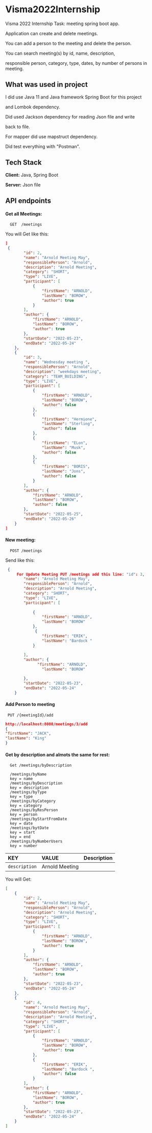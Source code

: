 
# Visma2022Internship

Visma 2022 Internship Task: meeting spring boot app. 

Application can create and delete meetings. 

You can add a person to the meeting and delete the person. 

You can search meeting(s) by id, name, description, 

responsible person, category, type, dates, by number of persons in meeting. 


## What was used in project 

I did use Java 11 and Java framework Spring Boot for this project 

 and Lombok dependency. 

Did used Jackson dependency for reading Json file and write  

back to file. 

For mapper did use mapstruct dependency. 

 
Did test everything with "Postman". 


## Tech Stack

**Client:** Java, Spring Boot

**Server:** Json file


## API endpoints

#### Get all Meetings:

```http
  GET  /meetings
```


You will Get like this:
```json
]
 {
        "id": 2,
        "name": "Arnold Meeting May",
        "responsiblePerson": "Arnold",
        "description": "Arnold Meeting",
        "category": "SHORT",
        "type": "LIVE",
        "participant": [
            {
                "firstName": "ARNOLD",
                "lastName": "BOROW",
                "author": true
            }
        ],
        "author": {
            "firstName": "ARNOLD",
            "lastName": "BOROW",
            "author": true
        },
        "startDate": "2022-05-23",
        "endDate": "2022-05-24"
    },
    {
        "id": 3,
        "name": "Wednesday meeting ",
        "responsiblePerson": "Arnold",
        "description": "weekdays meeting",
        "category": "TEAM_BUILDING",
        "type": "LIVE",
        "participant": [
            {
                "firstName": "ARNOLD",
                "lastName": "BOROW",
                "author": false
            },
            {
                "firstName": "Hermione",
                "lastName": "Sterling",
                "author": false
            },
            {
                "firstName": "ELon",
                "lastName": "Musk",
                "author": false
            },
            {
                "firstName": "BORIS",
                "lastName": "Jons",
                "author": false
            }
        ],
        "author": {
            "firstName": "ARNOLD",
            "lastName": "BOROW",
            "author": false
        },
        "startDate": "2022-05-25",
        "endDate": "2022-05-26"
    }
]
```
#### New meeting:


```http
  POST /meetings
```
Send like this:


```json
 {
     For Update Meeting PUT /meetings add this line: "id": 3,
        "name": "Arnold Meeting May",
        "responsiblePerson": "Arnold",
        "description": "Arnold Meeting",
        "category": "SHORT",
        "type": "LIVE",
        "participant": [
            
            {
                "firstName": "ARNOLD",
                "lastName": "BOROW"
            },
             {
                "firstName": "ERIK",
                "lastName": "Bardock "
            }
         
        ],
        "author": {
              "firstName": "ARNOLD",
                "lastName": "BOROW"

        },
        "startDate": "2022-05-23",
        "endDate": "2022-05-24"
    }
```
#### Add Person to meeting
```http
 PUT /{meetingId}/add
```
```json
http://localhost:8080/meetings/3/add
{
"firstName": "JACK",
"lastName": "King"
}
```
#### Get by description and almots the same for rest:
```http
  Get /meetings/byDescription

  /meetings/byName
  key = name        
  /meetings/byDescription
  key = description 
  /meetings/byType
  key = type 
  /meetings/byCategory
  key = category  
  /meetings/byResPerson
  key = person  
  /meetings/byStartFromDate
  key = date 
  /meetings/bytDate
  key = start 
  key = end
  /meetings/byNumberUsers
  key = number
```

| KEY | VALUE     | Description                       |
| :-------- | :------- | :-------------------------------- |
| `description`      | Arnold Meeting |  |

You will Get:
```json
[
    {
        "id": 2,
        "name": "Arnold Meeting May",
        "responsiblePerson": "Arnold",
        "description": "Arnold Meeting",
        "category": "SHORT",
        "type": "LIVE",
        "participant": [
            {
                "firstName": "ARNOLD",
                "lastName": "BOROW",
                "author": true
            }
        ],
        "author": {
            "firstName": "ARNOLD",
            "lastName": "BOROW",
            "author": true
        },
        "startDate": "2022-05-23",
        "endDate": "2022-05-24"
    },
    {
        "id": 4,
        "name": "Arnold Meeting May",
        "responsiblePerson": "Arnold",
        "description": "Arnold Meeting",
        "category": "SHORT",
        "type": "LIVE",
        "participant": [
            {
                "firstName": "ARNOLD",
                "lastName": "BOROW",
                "author": true
            },
            {
                "firstName": "ERIK",
                "lastName": "Bardock ",
                "author": false
            }
        ],
        "author": {
            "firstName": "ARNOLD",
            "lastName": "BOROW",
            "author": true
        },
        "startDate": "2022-05-23",
        "endDate": "2022-05-24"
    }
]
```



